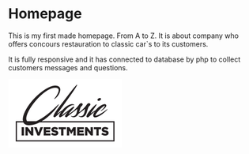 # Homepage
This is my first made homepage. From A to Z.
It is about company who offers concours restauration to classic car`s to its customers.

It is fully responsive and it has connected to database by php to collect customers messages and questions.

![alt text](https://github.com/Mareks04/Homepage/blob/main/img/classic-investments-logo-s.png)

